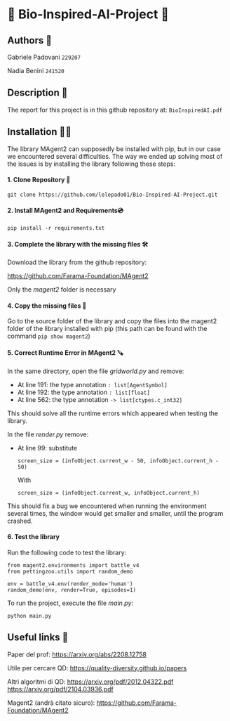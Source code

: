 # 🐜 Bio-Inspired-AI-Project 🦖

## Authors 🦄

Gabriele Padovani ```229207```

Nadia Benini ```241520```

## Description 🐘

The report for this project is in this github repository at: ``` BioInspiredAI.pdf ```


## Installation 🚀🐥

The library MAgent2 can supposedly be installed with pip, but in our case we encountered several difficulties. The way we ended up solving most of the issues is by installing the library following these steps:

#### 1. Clone Repository 🧬

```git clone https://github.com/lelepado01/Bio-Inspired-AI-Project.git```

#### 2. Install MAgent2 and Requirements💿

```pip install -r requirements.txt```

#### 3. Complete the library with the missing files 🛠️

Download the library from the github repository:

https://github.com/Farama-Foundation/MAgent2 

Only the *magent2* folder is necessary

#### 4. Copy the missing files 📁

Go to the source folder of the library and copy the files into the magent2 folder of the library installed with pip (this path can be found with the command ```pip show magent2```)

#### 5. Correct Runtime Error in MAgent2 🪚

In the same directory, open the file *gridworld.py* and remove: 

 - At line 191: the type annotation ```: list[AgentSymbol]```
 - At line 192: the type annotation ```: list[float]```
 - At line 562: the type annotation ```-> list[ctypes.c_int32]```

This should solve all the runtime errors which appeared when testing the library.

In the file *render.py* remove:

 - At line 99: substitute 

    ```screen_size = (infoObject.current_w - 50, infoObject.current_h - 50)```
    
    With
    
    ```screen_size = (infoObject.current_w, infoObject.current_h)```

This should fix a bug we encountered when running the environment several times, the window would get smaller and smaller, until the program crashed.

#### 6. Test the library

Run the following code to test the library:

```
from magent2.environments import battle_v4
from pettingzoo.utils import random_demo

env = battle_v4.env(render_mode='human')
random_demo(env, render=True, episodes=1)
```

To run the project, execute the file *main.py*: 
    
```python main.py```

## Useful links 🔗

Paper del prof: 
https://arxiv.org/abs/2208.12758

Utile per cercare QD: 
https://quality-diversity.github.io/papers

Altri algoritmi di QD:
https://arxiv.org/pdf/2012.04322.pdf
https://arxiv.org/pdf/2104.03936.pdf

Magent2 (andrà citato sicuro): 
https://github.com/Farama-Foundation/MAgent2

